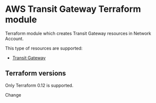 # AWS Transit Gateway Terraform module

Terraform module which creates Transit Gateway resources in Network Account.

This type of resources are supported:

* [Transit Gateway](https://www.terraform.io/docs/providers/aws/r/ec2_transit_gateway.html)

## Terraform versions

Only Terraform 0.12 is supported.

Change